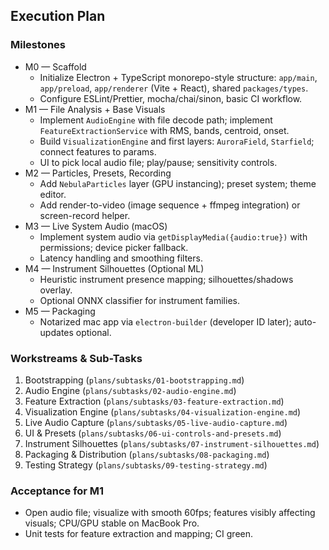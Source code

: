 ## Execution Plan

### Milestones
- M0 — Scaffold
  - Initialize Electron + TypeScript monorepo-style structure: `app/main`, `app/preload`, `app/renderer` (Vite + React), shared `packages/types`.
  - Configure ESLint/Prettier, mocha/chai/sinon, basic CI workflow.
- M1 — File Analysis + Base Visuals
  - Implement `AudioEngine` with file decode path; implement `FeatureExtractionService` with RMS, bands, centroid, onset.
  - Build `VisualizationEngine` and first layers: `AuroraField`, `Starfield`; connect features to params.
  - UI to pick local audio file; play/pause; sensitivity controls.
- M2 — Particles, Presets, Recording
  - Add `NebulaParticles` layer (GPU instancing); preset system; theme editor.
  - Add render-to-video (image sequence + ffmpeg integration) or screen-record helper.
- M3 — Live System Audio (macOS)
  - Implement system audio via `getDisplayMedia({audio:true})` with permissions; device picker fallback.
  - Latency handling and smoothing filters.
- M4 — Instrument Silhouettes (Optional ML)
  - Heuristic instrument presence mapping; silhouettes/shadows overlay.
  - Optional ONNX classifier for instrument families.
- M5 — Packaging
  - Notarized mac app via `electron-builder` (developer ID later); auto-updates optional.

### Workstreams & Sub-Tasks
1) Bootstrapping (`plans/subtasks/01-bootstrapping.md`)
2) Audio Engine (`plans/subtasks/02-audio-engine.md`)
3) Feature Extraction (`plans/subtasks/03-feature-extraction.md`)
4) Visualization Engine (`plans/subtasks/04-visualization-engine.md`)
5) Live Audio Capture (`plans/subtasks/05-live-audio-capture.md`)
6) UI & Presets (`plans/subtasks/06-ui-controls-and-presets.md`)
7) Instrument Silhouettes (`plans/subtasks/07-instrument-silhouettes.md`)
8) Packaging & Distribution (`plans/subtasks/08-packaging.md`)
9) Testing Strategy (`plans/subtasks/09-testing-strategy.md`)

### Acceptance for M1
- Open audio file; visualize with smooth 60fps; features visibly affecting visuals; CPU/GPU stable on MacBook Pro.
- Unit tests for feature extraction and mapping; CI green.


